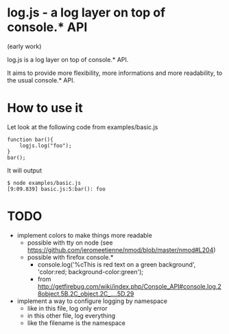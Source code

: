 # log.js - a log layer on top of console.* API

(early work)

log.js is a log layer on top of console.* API.

It aims to provide more flexibility, more informations and more readability, to the
usual console.* API.


# How to use it
Let look at the following code from examples/basic.js

    function bar(){
        logjs.log("foo");	
    }
    bar();

It will output

    $ node examples/basic.js 
    [9:09.839] basic.js:5:bar(): foo


# TODO
* implement colors to make things more readable
  * possible with tty on node (see https://github.com/jeromeetienne/nmod/blob/master/nmod#L204)
  * possible with firefox console.*
    * console.log('%cThis is red text on a green background', 'color:red; background-color:green');
    * from http://getfirebug.com/wiki/index.php/Console_API#console.log.28object.5B.2C_object.2C_....5D.29
* implement a way to configure logging by namespace
  * like in this file, log only error
  * in this other file, log everything
  * like the filename is the namespace